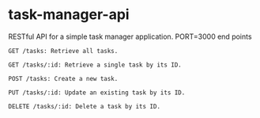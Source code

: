 # task-manager-api
RESTful API for a simple task manager application.
PORT=3000
end points 

    GET /tasks: Retrieve all tasks.

    GET /tasks/:id: Retrieve a single task by its ID.

    POST /tasks: Create a new task.

    PUT /tasks/:id: Update an existing task by its ID.

    DELETE /tasks/:id: Delete a task by its ID.
